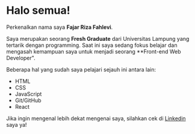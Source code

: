 # Halo semua! 

Perkenalkan nama saya **Fajar Riza Fahlevi**.

Saya merupakan seorang **Fresh Graduate** dari Universitas Lampung yang tertarik dengan programming.
Saat ini saya sedang fokus belajar dan mengasah kemampuan saya untuk menjadi seorang **Front-end Web Developer".

Beberapa hal yang sudah saya pelajari sejauh ini antara lain:
- HTML
- CSS
- JavaScript
- Git/GitHub
- React

Jika ingin mengenal lebih dekat mengenai saya, silahkan cek di [Linkedin](https://www.linkedin.com/in/fajarrizafahlevi/) saya ya!
